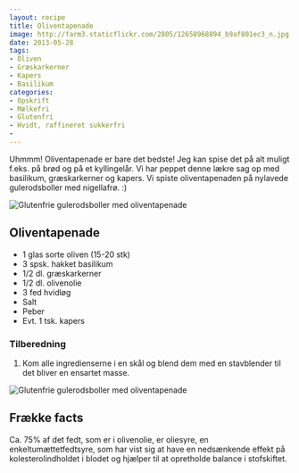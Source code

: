 ```yaml
---
layout: recipe
title: Oliventapenade
image: http://farm3.staticflickr.com/2805/12658968894_b9af801ec3_n.jpg
date: 2013-05-28
tags:
- Oliven
- Græskarkerner
- Kapers
- Basilikum
categories:
- Opskrift
- Mælkefri
- Glutenfri
- Hvidt, raffineret sukkerfri
- 
---
```


Uhmmm! Oliventapenade er bare det bedste! Jeg kan spise det på alt muligt f.eks. på brød og på et kyllingelår. Vi har peppet denne lækre sag op med basilikum, græskarkerner og kapers. Vi spiste oliventapenaden på nylavede gulerodsboller med nigellafrø. :)

![Glutenfrie gulerodsboller med oliventapenade](http://farm3.staticflickr.com/2805/12658968894_b9af801ec3.jpg)

## Oliventapenade
- 1 glas sorte oliven (15-20 stk)
- 3 spsk. hakket basilikum
- 1/2 dl. græskarkerner
- 1/2 dl. olivenolie
- 3 fed hvidløg
- Salt
- Peber
- Evt. 1 tsk. kapers

### Tilberedning
1. Kom alle ingredienserne i en skål og blend dem med en stavblender til det bliver
en ensartet masse.

![Glutenfrie gulerodsboller med oliventapenade](http://farm3.staticflickr.com/2805/12658968894_b9af801ec3.jpg)



## Frække facts
Ca. 75% af det fedt, som er i olivenolie, er oliesyre, en enkeltumættetfedtsyre,
som har vist sig at have en nedsænkende effekt på kolesterolindholdet i blodet
og hjælper til at opretholde balance i stofskiftet.
